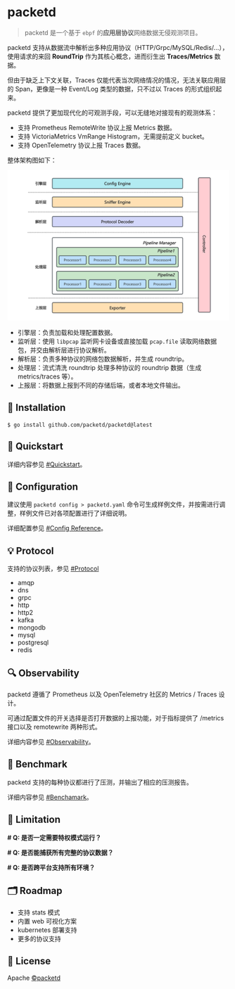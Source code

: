 # packetd

> packetd 是一个基于 `ebpf` 的**应用层协议**网络数据无侵观测项目。

packetd 支持从数据流中解析出多种应用协议（HTTP/Grpc/MySQL/Redis/...），使用请求的来回 **RoundTrip** 作为其核心概念，进而衍生出 **Traces/Metrics** 数据。

但由于缺乏上下文关联，Traces 仅能代表当次网络情况的情况，无法关联应用层的 Span，更像是一种 Event/Log 类型的数据，只不过以 Traces 的形式组织起来。

packetd 提供了更加现代化的可观测手段，可以无缝地对接现有的观测体系：

- 支持 Prometheus RemoteWrite 协议上报 Metrics 数据。
- 支持 VictoriaMetrics VmRange Histogram，无需提前定义 bucket。
- 支持 OpenTelemetry 协议上报 Traces 数据。

整体架构图如下：

![arch.png](./docs/images/arch.png)

- 引擎层：负责加载和处理配置数据。
- 监听层：使用 `libpcap` 监听网卡设备或直接加载 `pcap.file` 读取网络数据包，并交由解析层进行协议解析。
- 解析层：负责多种协议的网络包数据解析，并生成 roundtrip。
- 处理层：流式清洗 roundtrip 处理多种协议的 roundtrip 数据（生成 metrics/traces 等）。
- 上报层：将数据上报到不同的存储后端，或者本地文件输出。

## 🔰 Installation

```shell
$ go install github.com/packetd/packetd@latest
```

## 🚀 Quickstart

详细内容参见 [#Quickstart](./docs/quickstart.md)。

## 📝 Configuration

建议使用 `packetd config > packetd.yaml` 命令可生成样例文件，并按需进行调整，样例文件已对各项配置进行了详细说明。

详细配置参见 [#Config Reference](./cmd/static/packetd.reference.yaml)。

## 💡 Protocol

支持的协议列表，参见 [#Protocol](./protocol)

- amqp
- dns
- grpc
- http
- http2
- kafka
- mongodb
- mysql
- postgresql
- redis

## 🔍 Observability

packetd 遵循了 Prometheus 以及 OpenTelemetry 社区的 Metrics / Traces 设计。

可通过配置文件的开关选择是否打开数据的上报功能，对于指标提供了 /metrics 接口以及 remotewrite 两种形式。

详细内容参见 [#Observability](./docs/observability.md)。

## 🏅 Benchmark

packetd 支持的每种协议都进行了压测，并输出了相应的压测报告。

详细内容参见 [#Benchamark](./docs/benchmark.md)。

## 🤔 Limitation

**# Q: 是否一定需要特权模式运行？**

**# Q: 是否能捕获所有完整的协议数据？**

**# Q: 是否跨平台支持所有环境？**

## 🗂 Roadmap

- 支持 stats 模式
- 内置 web 可视化方案
- kubernetes 部署支持
- 更多的协议支持

## 🔖 License

Apache [©packetd](https://github.com/packetd/packetd/blob/master/LICENSE)
